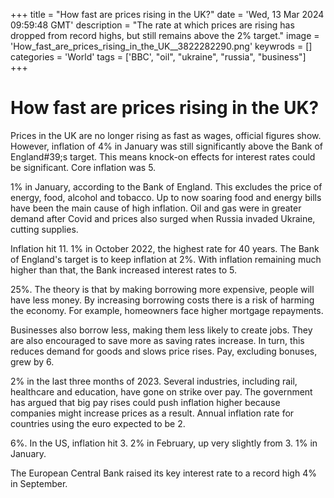 +++
title = "How fast are prices rising in the UK?"
date = 'Wed, 13 Mar 2024 09:59:48 GMT'
description = "The rate at which prices are rising has dropped from record highs, but still remains above the 2% target."
image = 'How_fast_are_prices_rising_in_the_UK__3822282290.png'
keywrods =  []
categories = 'World'
tags = ['BBC', "oil", "ukraine", "russia", "business"]
+++

# How fast are prices rising in the UK?

Prices in the UK are no longer rising as fast as wages, official figures show.
However, inflation of 4% in January was still significantly above the Bank of England<bb>#39;s target.
This means knock-on effects for interest rates could be significant.
Core inflation was 5.

1% in January, according to the Bank of England.
This excludes the price of energy, food, alcohol and tobacco.
Up to now soaring food and energy bills have been the main cause of high inflation.
Oil and gas were in greater demand after Covid and prices also surged when Russia invaded Ukraine, cutting supplies.

Inflation hit 11.
1% in October 2022, the highest rate for 40 years.
The Bank of England's target is to keep inflation at 2%.
With inflation remaining much higher than that, the Bank increased interest rates to 5.

25%.
The theory is that by making borrowing more expensive, people will have less money.
By increasing borrowing costs there is a risk of harming the economy.
For example, homeowners face higher mortgage repayments.

Businesses also borrow less, making them less likely to create jobs.
They are also encouraged to save more as saving rates increase.
In turn, this reduces demand for goods and slows price rises.
Pay, excluding bonuses, grew by 6.

2% in the last three months of 2023.
Several industries, including rail, healthcare and education, have gone on strike over pay.
The government has argued that big pay rises could push inflation higher because companies might increase prices as a result.
Annual inflation rate for countries using the euro expected to be 2.

6%.
In the US, inflation hit 3.
2% in February, up very slightly from 3.
1% in January.

The European Central Bank raised its key interest rate to a record high 4% in September.


